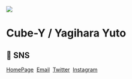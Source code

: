 <img src="https://user-images.githubusercontent.com/69599304/90947156-97a61180-e46e-11ea-9c4e-38898926d9be.png"> 
<h1>Cube-Y / Yagihara Yuto</h1>

<h2>📒 SNS</h2>
<a href="https://cube-y.github.io">HomePage</a>&nbsp;
<a href="mailto:yagihara.yagi@gmail.com">Email</a>&nbsp;
<a href="https://twitter.com/cubey_1120">Twitter</a>&nbsp;
<a href="https://instagram.com/cubey_1120">Instagram</a>

